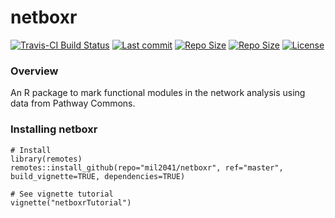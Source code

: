 # netboxr

[![Travis-CI Build Status](https://travis-ci.org/mil2041/netboxr.svg?branch=master)](https://travis-ci.org/mil2041/netboxr)
[![Last commit ](https://img.shields.io/github/last-commit/mil2041/netboxr.svg)]()
[![Repo Size ](https://img.shields.io/github/repo-size/mil2041/netboxr.svg)]()
[![Repo Size ](https://img.shields.io/github/release/mil2041/netboxr.svg)]()
[![License ](https://img.shields.io/github/license/mil2041/netboxr.svg)]()

### Overview

An R package to mark functional modules in the network analysis using data from Pathway Commons.

### Installing netboxr

```
# Install
library(remotes)
remotes::install_github(repo="mil2041/netboxr", ref="master", build_vignette=TRUE, dependencies=TRUE)

# See vignette tutorial
vignette("netboxrTutorial")
```
